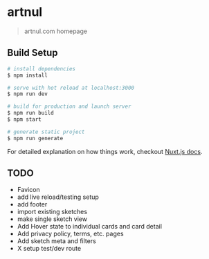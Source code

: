# artnul

> artnul.com homepage

## Build Setup

``` bash
# install dependencies
$ npm install

# serve with hot reload at localhost:3000
$ npm run dev

# build for production and launch server
$ npm run build
$ npm start

# generate static project
$ npm run generate
```

For detailed explanation on how things work, checkout [Nuxt.js docs](https://nuxtjs.org).

## TODO
* Favicon
* add live reload/testing setup
* add footer
* import existing sketches
* make single sketch view
* Add Hover state to individual cards and card detail
* Add privacy policy, terms, etc. pages
* Add sketch meta and filters
* X setup test/dev route
